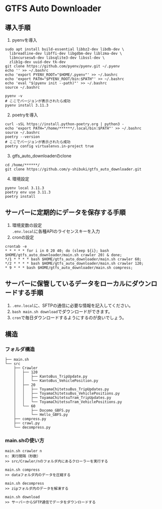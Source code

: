# GTFS Auto Downloader
## 導入手順
1. pyenvを導入  
```
sudo apt install build-essential libbz2-dev libdb-dev \
  libreadline-dev libffi-dev libgdbm-dev liblzma-dev \
  libncursesw5-dev libsqlite3-dev libssl-dev \
  zlib1g-dev uuid-dev tk-dev
git clone https://github.com/pyenv/pyenv.git ~/.pyenv
echo '' >> ~/.bashrc
echo 'export PYENV_ROOT="$HOME/.pyenv"' >> ~/.bashrc
echo 'export PATH="$PYENV_ROOT/bin:$PATH"' >> ~/.bashrc
echo 'eval "$(pyenv init --path)"' >> ~/.bashrc
source ~/.bashrc

pyenv -v
# ここでバージョンが表示されたら成功
pyenv install 3.11.3
```
2. poetryを導入  
```
curl -sSL https://install.python-poetry.org | python3 -
echo 'export PATH="/home/******/.local/bin:$PATH"' >> ~/.bashrc
source ~/.bashrc
poetry --version
# ここでバージョンが表示されたら成功
poetry config virtualenvs.in-project true
```
3. gtfs_auto_downloaderのclone  
```
cd /home/******/
git clone https://github.com/y-shibuki/gtfs_auto_downloader.git
```
4. 環境設定  
```
pyenv local 3.11.3
poetry env use 3.11.3
poetry install
```
## サーバーに定期的にデータを保存する手順
1. 環境変数の設定  
```.env.local```に各種APIのライセンスキーを入力
2. cronの設定  
```
crontab -e
* * * * * for i in 0 20 40; do (sleep ${i}; bash $HOME/gtfs_auto_downloader/main.sh crawler 20) & done;
*/1 * * * * bash $HOME/gtfs_auto_downloader/main.sh crawler 60;
*/2 * * * * bash $HOME/gtfs_auto_downloader/main.sh crawler 120;
* 9 * * * bash $HOME/gtfs_auto_downloader/main.sh compress;
```
## サーバーに保管しているデータをローカルにダウンロードする手順
1. ```.env.local```に、SFTPの通信に必要な情報を記入してください。  
2. ```bash main.sh download```でダウンロードができます。  
3. ```cron```で毎日ダウンロードするようにするのが良いでしょう。  

## 構造
### フォルダ構造
```
├── main.sh
└── src
    ├── Crawler
    │   ├── 120
    │   │   ├── KantoBus_TripUpdate.py
    │   │   └── KantoBus_VehiclePosition.py
    │   ├── 20
    │   │   ├── ToyamaChitetsuBus_TripUpdates.py
    │   │   ├── ToyamaChitetsuBus_VehiclePositions.py
    │   │   ├── ToyamaChitetsuTram_TripUpdates.py
    │   │   └── ToyamaChitetsuTram_VehiclePositions.py
    │   └── 60
    │       ├── Docomo_GBFS.py
    │       └── Hello_GBFS.py
    ├── compress.py
    ├── crawl.py
    └── decompress.py
```
### main.shの使い方
```
main.sh crawler n
n: 実行間隔（秒数）
>> src/Crawler/nのフォルダ内にあるクローラーを実行する

main.sh compress
>> dataフォルダ内のデータを圧縮する

main.sh decompress
>> zipフォルダ内のデータを解凍する

main.sh download
>> サーバーからSFTP通信でデータをダウンロードする
```
